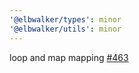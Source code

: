 ```yaml
---
'@elbwalker/types': minor
'@elbwalker/utils': minor
---
```


loop and map mapping [#463](https://github.com/elbwalker/walkerOS/issues/463)
